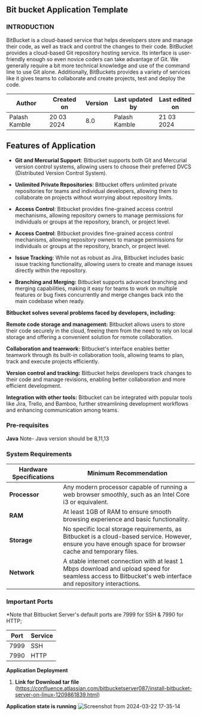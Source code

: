 ## Bit bucket Application Template

### INTRODUCTION

 BitBucket is a cloud-based service that helps developers store and manage their code, as well as track and control the changes to their code. BitBucket provides a cloud-based Git repository hosting service. Its interface is user-friendly enough so even novice coders can take advantage of Git. We generally require a bit more technical knowledge and use of the command line to use Git alone. Additionally, BitBuckets provides a variety of services like it gives teams to collaborate and create projects, test and deploy the code.


| Author         | Created on | Version | Last updated by  | Last edited on |
|----------------|------------|---------|------------------|----------------|
| Palash Kamble  | 20 03 2024 | 8.0     | Palash Kamble    | 21 03 2024    |


## Features of Application

*  **Git and Mercurial Support**: Bitbucket supports both Git and Mercurial version control systems, allowing users to choose their preferred DVCS (Distributed 
     Version Control System).

*  **Unlimited Private Repositories**: Bitbucket offers unlimited private repositories for teams and individual developers, allowing them to collaborate on 
     projects without worrying about repository limits.

*  **Access Control**: Bitbucket provides fine-grained access control mechanisms, allowing repository owners to manage permissions for individuals or groups at 
     the repository, branch, or project level.
*  **Access Control**: Bitbucket provides fine-grained access control mechanisms, allowing repository owners to manage permissions for individuals or groups at 
     the repository, branch, or project level.
*  **Issue Tracking**: While not as robust as Jira, Bitbucket includes basic issue tracking functionality, allowing users to create and manage issues directly 
     within the repository.
*  **Branching and Merging:** Bitbucket supports advanced branching and merging capabilities, making it easy for teams to work on multiple features or bug fixes 
     concurrently and merge changes back into the main codebase when ready.




**Bitbucket solves several problems faced by developers, including:**

**Remote code storage and management:** Bitbucket allows users to store their code securely in the cloud, freeing them from the need to rely on local storage and offering a convenient solution for remote collaboration.
  
 **Collaboration and teamwork:** Bitbucket's interface enables better teamwork through its built-in collaboration tools, allowing teams to plan, track and execute projects efficiently.
  
 **Version control and tracking:** Bitbucket helps developers track changes to their code and manage revisions, enabling better collaboration and more efficient development.
  
 **Integration with other tools:** Bitbucket can be integrated with popular tools like Jira, Trello, and Bamboo, further streamlining development workflows and enhancing communication among teams.


### Pre-requisites

**Java**
Note- Java version should be 8,11,13




### System Requirements

| Hardware Specifications | Minimum Recommendation |
|--------------------------|------------------------|
| **Processor**            | Any modern processor capable of running a web browser smoothly, such as an Intel Core i3 or equivalent. |
| **RAM**                  | At least 1GB of RAM to ensure smooth browsing experience and basic functionality. |
| **Storage**              | No specific local storage requirements, as Bitbucket is a cloud-based service. However, ensure you have enough space for browser cache and temporary files. |
| **Network**              | A stable internet connection with at least 1 Mbps download and upload speed for seamless access to Bitbucket's web interface and repository interactions. |



### Important Ports
*Note that Bitbucket Server's default ports are 7999 for SSH & 7990 for HTTP;

| Port | Service |
|------|---------|
| 7999 | SSH     |
| 7990 | HTTP    |




**Application Deployment**

1. **Link for Download tar file**
(https://confluence.atlassian.com/bitbucketserver087/install-bitbucket-server-on-linux-1209861839.html)

**Application state is running**
![Screenshot from 2024-03-22 17-35-14](https://github.com/palash80/Sprint-1/assets/153359214/479f7dd5-b1cc-42ae-a227-8eaa9594ca77)






